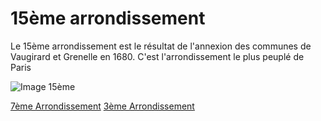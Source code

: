 # 15ème arrondissement

Le 15ème arrondissement est le résultat de l'annexion des communes de Vaugirard et Grenelle en 1680. C'est l'arrondissement le plus peuplé de Paris

![Image 15ème](/jeu-heros-paris/15.jpg "Photo du 15ème")

[7ème Arrondissement](7.md) 
[3ème Arrondissement](3.md) 